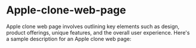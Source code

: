# Apple-clone-web-page
Apple clone web page involves outlining key elements such as design, product offerings, unique features, and the overall user experience. Here's a sample description for an Apple clone web page:
